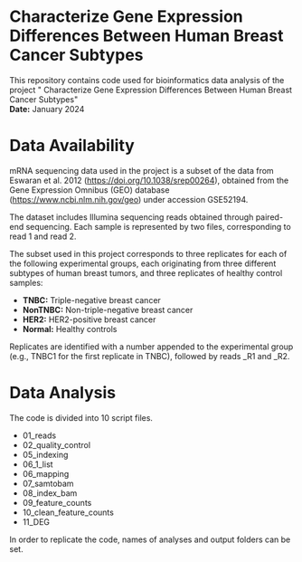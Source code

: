 # Characterize Gene Expression Differences Between Human Breast Cancer Subtypes

This repository contains code used for bioinformatics data analysis of the project " Characterize Gene Expression Differences Between Human Breast Cancer Subtypes"   
**Date:**  January 2024    

# Data Availability

mRNA sequencing data used in the project is a subset of the data from Eswaran et al. 2012 (https://doi.org/10.1038/srep00264), obtained from the Gene Expression Omnibus (GEO) database (https://www.ncbi.nlm.nih.gov/geo) under accession GSE52194.

The dataset includes Illumina sequencing reads obtained through paired-end sequencing. Each sample is represented by two files, corresponding to read 1 and read 2.

The subset used in this project corresponds to three replicates for each of the following experimental groups, each originating from three different subtypes of human breast tumors, and three replicates of healthy control samples:
- **TNBC:** Triple-negative breast cancer
- **NonTNBC:** Non-triple-negative breast cancer
- **HER2:** HER2-positive breast cancer
- **Normal:** Healthy controls  

Replicates are identified with a number appended to the experimental group (e.g., TNBC1 for the first replicate in TNBC), followed by reads _R1 and _R2.

# Data Analysis

The code is divided into 10 script files.

- 01_reads 
- 02_quality_control
- 05_indexing
- 06_1_list
- 06_mapping
- 07_samtobam
- 08_index_bam
- 09_feature_counts
- 10_clean_feature_counts
- 11_DEG

In order to replicate the code, names of analyses and output folders can be set.
